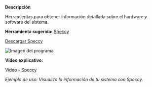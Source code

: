 **Descripción**

Herramientas para obtener información detallada sobre el hardware y software del sistema.

**Herramienta sugerida:**  [Speccy](https://www.ccleaner.com/speccy)

[Descargar Speccy](https://www.ccleaner.com/speccy/download)

![Imagen del programa](https://img.youtube.com/vi/7QmCUDHpNzE/0.jpg)

**Vídeo explicativo:**

  [Video - Speccy](https://www.youtube.com/watch?v=7QmCUDHpNzE)

_Ejemplo de uso: Visualiza la información de tu sistema con Speccy._